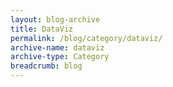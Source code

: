 ```yaml
---
layout: blog-archive
title: DataViz
permalink: /blog/category/dataviz/
archive-name: dataviz
archive-type: Category
breadcrumb: blog
---
```

